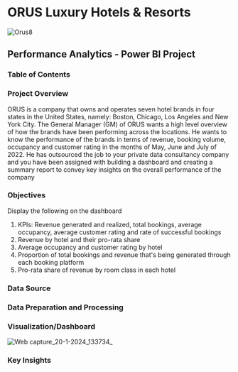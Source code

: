 # ORUS Luxury Hotels & Resorts 



![Orus8](https://github.com/jmwaigom/Hospitality-Analytics/assets/155841258/82627eec-8134-4da8-81a4-be44c78e3bb7)

## Performance Analytics - Power BI Project 
### Table of Contents
### Project Overview
ORUS is a company that owns and operates seven hotel brands in four states in the United States, namely: Boston, Chicago, Los Angeles and New York City. The General Manager (GM)
of ORUS wants a high level overview of how the brands have been performing across the locations. He wants to know the performance of the brands in terms of revenue, booking volume,
occupancy and customer rating in the months of May, June and July of 2022. He has outsourced the job to your private data consultancy company and you have been assigned with building 
a dashboard and creating a summary report to convey key insights on the overall performance of the company

### Objectives
Display the following on the dashboard
1. KPIs: Revenue generated and realized, total bookings, average occupancy, average customer rating and rate of successful bookings
2. Revenue by hotel and their pro-rata share
3. Average occupancy and customer rating by hotel
4. Proportion of total bookings and revenue that's being generated through each booking platform
5. Pro-rata share of revenue by room class in each hotel

### Data Source

### Data Preparation and Processing


### Visualization/Dashboard
![Web capture_20-1-2024_133734_](https://github.com/jmwaigom/Hospitality-Analytics/assets/155841258/99d3f476-2877-4ed8-b1b5-e51ee1854562)

### Key Insights


